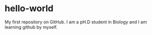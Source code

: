 # hello-world
My first repository on GitHub.
I am a pH.D student in Biology and I am learning github by myself.

